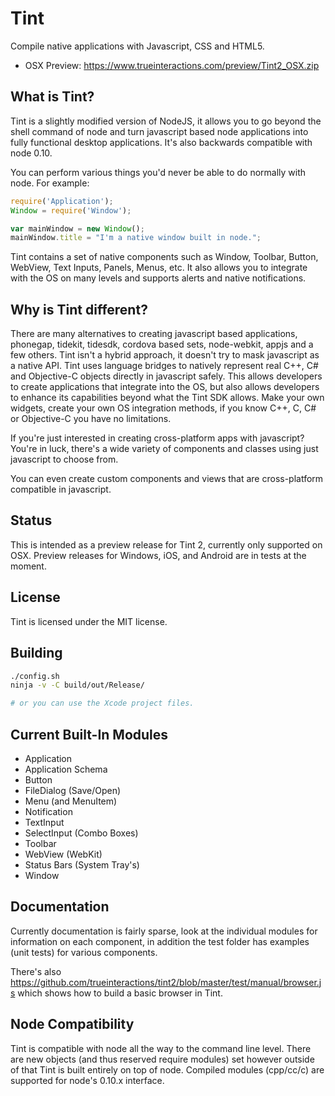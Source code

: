 <h1>Tint</h1>

Compile native applications with Javascript, CSS and HTML5.

* OSX Preview: https://www.trueinteractions.com/preview/Tint2_OSX.zip

<h2>What is Tint?</h2>

Tint is a slightly modified version of NodeJS, it allows you to go beyond the shell command of node and turn javascript based node applications into fully functional desktop applications. It's also backwards compatible with node 0.10.

You can perform various things you'd never be able to do normally with node. For example:


```javascript
require('Application');
Window = require('Window');

var mainWindow = new Window();
mainWindow.title = "I'm a native window built in node.";
```

Tint contains a set of native components such as Window, Toolbar, Button, WebView, Text Inputs, Panels, Menus, etc. It also allows you to integrate with the OS on many levels and supports alerts and native notifications. 

<h2>Why is Tint different?</h2>
There are many alternatives to creating javascript based applications, phonegap, tidekit, tidesdk, cordova based sets, node-webkit, appjs and a few others. Tint isn't a hybrid approach, it doesn't try to mask javascript as a native API.  Tint uses language bridges to natively represent real C++, C# and Objective-C objects directly in javascript safely.  This allows developers to create applications that integrate into the OS, but also allows developers to enhance its capabilities beyond what the Tint SDK allows. Make your own widgets, create your own OS integration methods, if you know C++, C, C# or Objective-C you have no limitations. 

If you're just interested in creating cross-platform apps with javascript? You're in luck, there's a wide variety of components and classes using just javascript to choose from.

You can even create custom components and views that are cross-platform compatible in javascript.

<h2>Status</h2>
This is intended as a preview release for Tint 2, currently only supported on OSX.  Preview releases for Windows, iOS, and Android are in tests at the moment.

<h2>License</h2>
Tint is licensed under the MIT license.

<h2>Building</h2>

```bash
./config.sh
ninja -v -C build/out/Release/

# or you can use the Xcode project files.
```

<h2>Current Built-In Modules</h2>

* Application
* Application Schema
* Button
* FileDialog (Save/Open)
* Menu (and MenuItem)
* Notification
* TextInput
* SelectInput (Combo Boxes)
* Toolbar
* WebView (WebKit)
* Status Bars (System Tray's)
* Window

<h2>Documentation</h2>
Currently documentation is fairly sparse, look at the individual modules for information on each component, in addition the test folder has examples (unit tests) for various components.  

There's also https://github.com/trueinteractions/tint2/blob/master/test/manual/browser.js which shows how to build a basic browser in Tint.

<h2>Node Compatibility</h2>
Tint is compatible with node all the way to the command line level.  There are new objects (and thus reserved require modules) set however outside of that Tint is built entirely on top of node.  Compiled modules (cpp/cc/c) are supported for node's 0.10.x interface.



